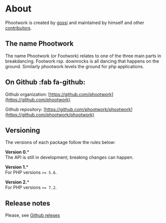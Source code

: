# About

Phootwork is created by [gossi](https://github.com/gossi) and maintained by himself
and other [contributors](https://github.com/phootwork/phootwork/graphs/contributors).

## The name Phootwork

The name Phootwork (or Footwork) relates to one of the three main parts in breakdancing. Footwork rsp. downrocks is all dancing that happens on the ground. Similarly phootwork levels the ground for php applications.

## On Github :fab fa-github:

Github organization: [https://github.com/phootwork](https://github.com/phootwork)

Github repository: [https://github.com/phootwork/phootwork](https://github.com/phootwork/phootwork)

## Versioning

The versions of each package follow the rules below:

**Version 0.***<br>
The API is still in development; breaking changes can happen.

**Version 1.***<br>
For PHP versions `>= 5.6`.

**Version 2.***<br>
For PHP versions `>= 7.2`.

## Release notes

Please, see [Github releses](https://github.com/phootwork/phootwork/releases)
